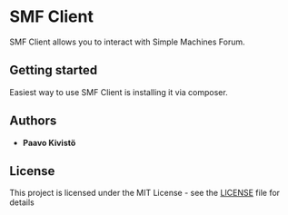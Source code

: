 # SMF Client

SMF Client allows you to interact with Simple Machines Forum.

## Getting started

Easiest way to use SMF Client is installing it via composer.

## Authors

* **Paavo Kivistö**

## License

This project is licensed under the MIT License - see the [LICENSE](LICENSE) file for details
